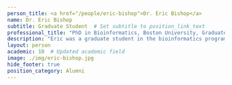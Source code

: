 ```yaml
---
person_title: <a href="/people/eric-bishop">Dr. Eric Bishop</a>
name: Dr. Eric Bishop
subtitle: Graduate Student  # Set subtitle to position_link_text
professional_title: "PhD in Bioinformatics, Boston University, Graduate student (2008-2012)"
description: "Eric was a graduate student in the bioinformatics program at Boston University and worked on analysis of next-generation sequencing data from ChIP-seq and GRO-seq experiments. After his PhD, he is working as a programmer/consultant."
layout: person
academic: 10  # Updated academic field
image: ./img/eric-bishop.jpg
hide_footer: true
position_category: Alumni
---
```

